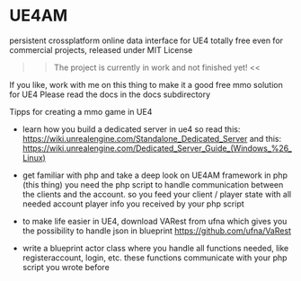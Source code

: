 # UE4AM
persistent crossplatform online data interface for UE4
totally free even for commercial projects, released under MIT License

>> The project is currently in work and not finished yet! <<

If you like, work with me on this thing to make it a good free mmo solution for UE4
Please read the docs in the docs subdirectory

Tipps for creating a mmo game in UE4

- learn how you build a dedicated server in ue4
  so read this: https://wiki.unrealengine.com/Standalone_Dedicated_Server
  and     this: https://wiki.unrealengine.com/Dedicated_Server_Guide_(Windows_%26_Linux)

- get familiar with php and take a deep look on UE4AM framework in php (this thing)
  you need the php script to handle communication between the clients and the account. so you feed your client / player state with all needed account player info you received by your php script

- to make life easier in UE4, download VARest from ufna which gives you the possibility to handle json in blueprint
https://github.com/ufna/VaRest

- write a blueprint actor class where you handle all functions needed, like registeraccount, login, etc. these functions communicate with your php script you wrote before


